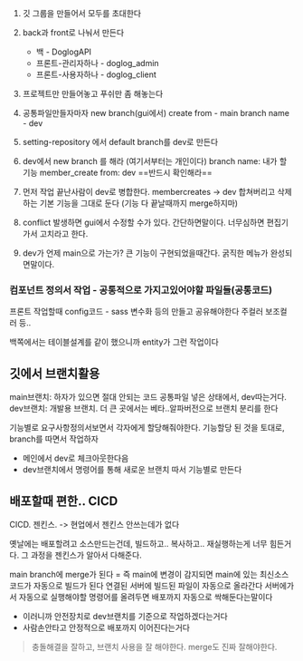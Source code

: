 
1. 깃 그룹을 만들어서 모두를 초대한다

2. back과 front로 나눠서 만든다
	- 백 - DoglogAPI
	- 프론트-관리자하나 - doglog_admin
	- 프론트-사용자하나 - doglog_client

3. 프로젝트만 만들어놓고 푸쉬만 좀 해놓는다

4. 공통파일만들자마자 new branch(gui에서)
	create from - main
	branch name - dev

5. setting-repository 에서 default branch를 dev로 만든다

6. dev에서 new branch 를 해라 (여기서부터는 개인이다) 
	branch name: 내가 할 기능 member_create 
	from: dev ==반드시 확인해라==

7. 먼저 작업 끝난사람이 dev로 병합한다. 
	membercreates -> dev 합쳐버리고 삭제하는 기본 기능을 그대로 둔다
	(기능 다 끝날때까지 merge하지마)

8. conflict 발생하면 gui에서 수정할 수가 있다. 간단하면말이다. 너무심하면 편집기가서 고치라고 한다. 

9. dev가 언제 main으로 가는가? 큰 기능이 구현되었을때간다. 굵직한 메뉴가 완성되면말이다.





### 컴포넌트 정의서 작업 - 공통적으로 가지고있어야할 파일들(공통코드)

프론트 작업할때 config코드 - sass 변수화 등의 만들고 공유해야한다
주컬러 보조컬러 등..

백쪽에서는 테이블설계를 같이 했으니까 entity가 그런 작업이다



## 깃에서 브랜치활용

main브랜치: 하자가 있으면 절대 안되는 코드
공통파일 넣은 상태에서, dev따는거다.
dev브랜치: 개발용 브랜치. 
	더 큰 곳에서는 베타..알파버전으로 브랜치 분리를 한다


기능별로 요구사항정의서보면서 각자에게 할당해줘야한다.
기능할당 된 것을 토대로, branch를 따면서 작업하자
- 메인에서 dev로 체크아웃한다음
- dev브랜치에서 명령어를 통해 새로운 브랜치 따서 기능별로 만든다


## 배포할때 편한.. CICD

CICD. 젠킨스.  -> 현업에서 젠킨스 안쓰는데가 없다

옛날에는 배포할려고 소스만드는건데, 빌드하고.. 복사하고.. 재실행하는게 너무 힘든거다.
그 과정을 젠킨스가 알아서 다해준다. 

main branch에 merge가 된다 = 즉 main에 변경이 감지되면
main에 있는 최신소스코드가 자동으로 빌드가 된다
연결된 서버에 빌드된 파일이 자동으로 올라간다
서버에가서 자동으로 실행해야할 명령어를 올려두면 배포까지 자동으로 싹해둔다는말이다
- 이러니까 안전장치로 dev브랜치를 기준으로 작업하겠다는거다
- 사람손안타고 안정적으로 배포까지 이어진다는거다



> 충돌해결을 잘하고, 브랜치 사용을 잘 해야한다. merge도 진짜 잘해야한다. 